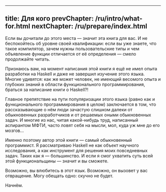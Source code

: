 ----
title: Для кого
prevChapter: /ru/intro/what-for.html
nextChapter: /ru/prepare/index.html
----

Если вы дочитали до этого места — значит эта книга для вас. И не беспокойтесь об уровне своей квалификации: если вы уже знаете, что такое компилятор, зачем нужны пользовательские типы и чем объявление функции отличается от её определения — смело продолжайте читать.

Признаюсь вам, на момент написания этой книги я ещё не имел опыта разработки на Haskell и даже не завершил изучение этого языка. Многие удивятся: как же может человек, не имеющий весомого опыта и глубоких знаний в области функционального программирования, браться за написание книги о Haskell?!

Главное препятствие на пути популяризации этого языка (равно как и функционального программирования в целом) заключается в том, что рассказывающие о нём люди зачастую слишком далеки от обыкновенных разработчиков и от решаемых оными обыкновенных задач. И многие из нас, читая какой-нибудь труд, написанный аспирантом МФТИ, часто ловят себя на мысли, мол, куда уж мне до его мозгов...

Именно поэтому автор этой книги — самый обыкновенный программист. Я рассматриваю Haskell не как объект научного исследования, а как инструмент для решения моих повседневных задач. Таких как я — большинство. И если я смог ухватить суть всей этой функциональщины — значит и вы сможете.

Возможно, вы влюбитесь в этот язык. Возможно, он вызовет у вас отвращение. Могу обещать одно: скучно не будет.

Начнём.
